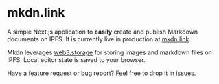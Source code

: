 # mkdn.link

A simple Next.js application to **easily** create and publish Markdown documents on IPFS. It is currently live in production
at [mkdn.link](https://www.mkdn.link/).

Mkdn leverages [web3.storage](https://web3.storage/) for storing images and markdown files on IPFS. Local editor state
is saved to your browser.

Have a feature request or bug report? Feel free to drop it in [issues](https://github.com/frankfka/mkdn/issues).
